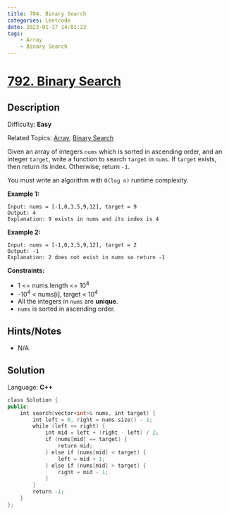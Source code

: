 ```yaml
---
title: 704. Binary Search
categories: Leetcode
date: 2023-01-17 14:01:23
tags:
    - Array
    - Binary Search
---
```


# [792\. Binary Search](https://leetcode.com/problems/binary-search/)

## Description

Difficulty: **Easy**

Related Topics: [Array](https://leetcode.com/tag/array/), [Binary Search](https://leetcode.com/tag/binary-search/)

Given an array of integers `nums` which is sorted in ascending order, and an integer `target`, write a function to search `target` in `nums`. If `target` exists, then return its index. Otherwise, return `-1`.

You must write an algorithm with `O(log n)` runtime complexity.

**Example 1:**

```text
Input: nums = [-1,0,3,5,9,12], target = 9
Output: 4
Explanation: 9 exists in nums and its index is 4
```

**Example 2:**

```text
Input: nums = [-1,0,3,5,9,12], target = 2
Output: -1
Explanation: 2 does not exist in nums so return -1
```

**Constraints:**

* 1 <= nums.length <= 10<sup>4</sup>
* -10<sup>4</sup> < nums[i], target < 10<sup>4</sup>
* All the integers in `nums` are **unique**.
* `nums` is sorted in ascending order.

## Hints/Notes

* N/A

## Solution

Language: **C++**

```C++
class Solution {
public:
    int search(vector<int>& nums, int target) {
        int left = 0, right = nums.size() - 1;
        while (left <= right) {
            int mid = left + (right - left) / 2;
            if (nums[mid] == target) {
                return mid;
            } else if (nums[mid] < target) {
                left = mid + 1;
            } else if (nums[mid] > target) {
                right = mid - 1;
            }
        }
        return -1;
    }
};
```
